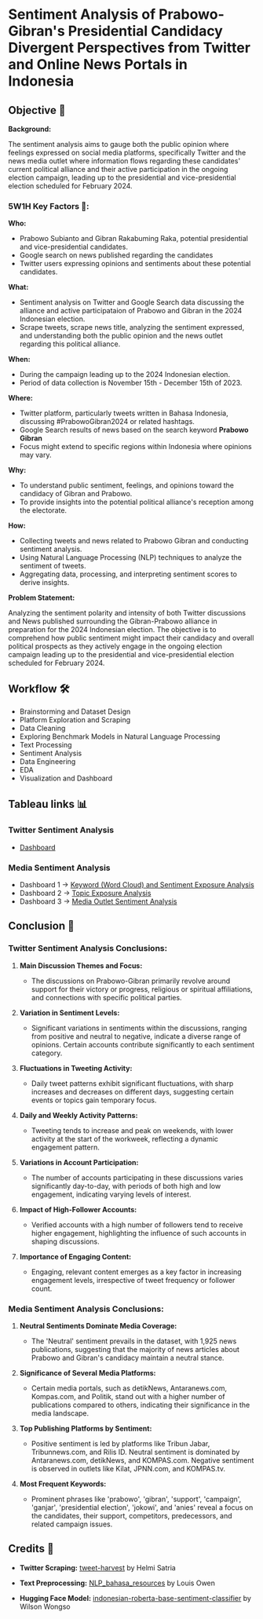 # Sentiment Analysis of Prabowo-Gibran's Presidential Candidacy Divergent Perspectives from Twitter and Online News Portals in Indonesia

## Objective 🎯

**Background:**

The sentiment analysis aims to gauge both the public opinion where feelings expressed on social media platforms, specifically Twitter and the news media outlet where information flows regarding these candidates' current political alliance and their active participation in the ongoing election campaign, leading up to the presidential and vice-presidential election scheduled for February 2024.

### 5W1H Key Factors 🤔:

**Who:**
- Prabowo Subianto and Gibran Rakabuming Raka, potential presidential and vice-presidential candidates.
- Google search on news published regarding the candidates
- Twitter users expressing opinions and sentiments about these potential candidates.

**What:**
- Sentiment analysis on Twitter and Google Search data discussing the alliance and active participataion of Prabowo and Gibran in the 2024 Indonesian election.
- Scrape tweets, scrape news title, analyzing the sentiment expressed, and understanding both the public opinion and the news outlet regarding this political alliance.

**When:**
- During the campaign leading up to the 2024 Indonesian election.
- Period of data collection is November 15th - December 15th of 2023.

**Where:**
- Twitter platform, particularly tweets written in Bahasa Indonesia, discussing #PrabowoGibran2024 or related hashtags.
- Google Search results of news based on the search keyword **Prabowo Gibran**
- Focus might extend to specific regions within Indonesia where opinions may vary.

**Why:**
- To understand public sentiment, feelings, and opinions toward the candidacy of Gibran and Prabowo.
- To provide insights into the potential political alliance's reception among the electorate.

**How:**
- Collecting tweets and news related to Prabowo Gibran and conducting sentiment analysis.
- Using Natural Language Processing (NLP) techniques to analyze the sentiment of tweets.
- Aggregating data, processing, and interpreting sentiment scores to derive insights.

**Problem Statement:**

Analyzing the sentiment polarity and intensity of both Twitter discussions and News published surrounding the Gibran-Prabowo alliance in preparation for the 2024 Indonesian election. The objective is to comprehend how public sentiment might impact their candidacy and overall political prospects as they actively engage in the ongoing election campaign leading up to the presidential and vice-presidential election scheduled for February 2024.

## Workflow 🛠️

- Brainstorming and Dataset Design
- Platform Exploration and Scraping
- Data Cleaning
- Exploring Benchmark Models in Natural Language Processing
- Text Processing
- Sentiment Analysis
- Data Engineering
- EDA
- Visualization and Dashboard

## Tableau links 📊

### Twitter Sentiment Analysis

- [Dashboard](https://public.tableau.com/app/profile/faris.arief.mawardi/viz/prabowo-gibran_twitter_sentiment_analysis_1/Story1?publish=yes)

### Media Sentiment Analysis

- Dashboard 1 -> [Keyword (Word Cloud) and Sentiment Exposure Analysis](https://public.tableau.com/app/profile/achmad.dhani/viz/Prabowo-Gibran_Media_Analysis_Vis_1/Dashboard1)
- Dashboard 2 -> [Topic Exposure Analysis](https://public.tableau.com/app/profile/achmad.dhani/viz/Prabowo-Gibran_Media_Analysis_Vis_2/Dashboard2)
- Dashboard 3 -> [Media Outlet Sentiment Analysis](https://public.tableau.com/app/profile/achmad.dhani/viz/Prabowo-Gibran_Media_Analysis_Vis_3/Dashboard3?publish=yes)

## Conclusion 🏁

### Twitter Sentiment Analysis Conclusions:

1. **Main Discussion Themes and Focus:**
   - The discussions on Prabowo-Gibran primarily revolve around support for their victory or progress, religious or spiritual affiliations, and connections with specific political parties.

2. **Variation in Sentiment Levels:**
   - Significant variations in sentiments within the discussions, ranging from positive and neutral to negative, indicate a diverse range of opinions. Certain accounts contribute significantly to each sentiment category.

3. **Fluctuations in Tweeting Activity:**
   - Daily tweet patterns exhibit significant fluctuations, with sharp increases and decreases on different days, suggesting certain events or topics gain temporary focus.

4. **Daily and Weekly Activity Patterns:**
   - Tweeting tends to increase and peak on weekends, with lower activity at the start of the workweek, reflecting a dynamic engagement pattern.

5. **Variations in Account Participation:**
   - The number of accounts participating in these discussions varies significantly day-to-day, with periods of both high and low engagement, indicating varying levels of interest.

6. **Impact of High-Follower Accounts:**
   - Verified accounts with a high number of followers tend to receive higher engagement, highlighting the influence of such accounts in shaping discussions.

7. **Importance of Engaging Content:**
   - Engaging, relevant content emerges as a key factor in increasing engagement levels, irrespective of tweet frequency or follower count.

### Media Sentiment Analysis Conclusions:

1. **Neutral Sentiments Dominate Media Coverage:**
   - The 'Neutral' sentiment prevails in the dataset, with 1,925 news publications, suggesting that the majority of news articles about Prabowo and Gibran's candidacy maintain a neutral stance.

2. **Significance of Several Media Platforms:**
   - Certain media portals, such as detikNews, Antaranews.com, Kompas.com, and Politik, stand out with a higher number of publications compared to others, indicating their significance in the media landscape.

3. **Top Publishing Platforms by Sentiment:**
   - Positive sentiment is led by platforms like Tribun Jabar, Tribunnews.com, and Rilis ID. Neutral sentiment is dominated by Antaranews.com, detikNews, and KOMPAS.com. Negative sentiment is observed in outlets like Kilat, JPNN.com, and KOMPAS.tv.

4. **Most Frequent Keywords:**
   - Prominent phrases like 'prabowo', 'gibran', 'support', 'campaign', 'ganjar', 'presidential election', 'jokowi', and 'anies' reveal a focus on the candidates, their support, competitors, predecessors, and related campaign issues.

## Credits 🙌

- **Twitter Scraping:** [tweet-harvest](https://github.com/helmisatria/tweet-harvest) by Helmi Satria

- **Text Preprocessing:** [NLP_bahasa_resources](https://github.com/louisowen6/NLP_bahasa_resources) by Louis Owen

- **Hugging Face Model:** [indonesian-roberta-base-sentiment-classifier](https://huggingface.co/w11wo/indonesian-roberta-base-sentiment-classifier) by Wilson Wongso

